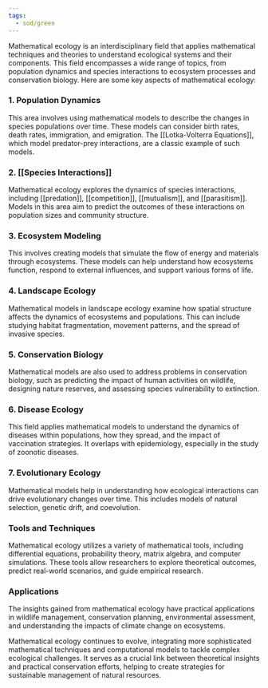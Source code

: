```yaml
---
tags:
  - sod/green
---
```


Mathematical ecology is an interdisciplinary field that applies mathematical techniques and theories to understand ecological systems and their components. This field encompasses a wide range of topics, from population dynamics and species interactions to ecosystem processes and conservation biology. Here are some key aspects of mathematical ecology:

### 1. **Population Dynamics**
This area involves using mathematical models to describe the changes in species populations over time. These models can consider birth rates, death rates, immigration, and emigration. The [[Lotka-Volterra Equations]], which model predator-prey interactions, are a classic example of such models.

### 2. **[[Species Interactions]]**
Mathematical ecology explores the dynamics of species interactions, including [[predation]], [[competition]], [[mutualism]], and [[parasitism]]. Models in this area aim to predict the outcomes of these interactions on population sizes and community structure.

### 3. **Ecosystem Modeling**
This involves creating models that simulate the flow of energy and materials through ecosystems. These models can help understand how ecosystems function, respond to external influences, and support various forms of life.

### 4. **Landscape Ecology**
Mathematical models in landscape ecology examine how spatial structure affects the dynamics of ecosystems and populations. This can include studying habitat fragmentation, movement patterns, and the spread of invasive species.

### 5. **Conservation Biology**
Mathematical models are also used to address problems in conservation biology, such as predicting the impact of human activities on wildlife, designing nature reserves, and assessing species vulnerability to extinction.

### 6. **Disease Ecology**
This field applies mathematical models to understand the dynamics of diseases within populations, how they spread, and the impact of vaccination strategies. It overlaps with epidemiology, especially in the study of zoonotic diseases.

### 7. **Evolutionary Ecology**
Mathematical models help in understanding how ecological interactions can drive evolutionary changes over time. This includes models of natural selection, genetic drift, and coevolution.

### Tools and Techniques
Mathematical ecology utilizes a variety of mathematical tools, including differential equations, probability theory, matrix algebra, and computer simulations. These tools allow researchers to explore theoretical outcomes, predict real-world scenarios, and guide empirical research.

### Applications
The insights gained from mathematical ecology have practical applications in wildlife management, conservation planning, environmental assessment, and understanding the impacts of climate change on ecosystems.

Mathematical ecology continues to evolve, integrating more sophisticated mathematical techniques and computational models to tackle complex ecological challenges. It serves as a crucial link between theoretical insights and practical conservation efforts, helping to create strategies for sustainable management of natural resources.